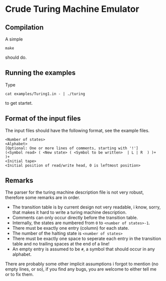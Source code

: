 Crude Turing Machine Emulator
=============================

Compilation
-----------

A simple

	make

should do.

Running the examples
--------------------

Type

	cat examples/Turing1.in - | ./turing

to get startet.


Format of the input files
-------------------------

The input files should have the following format, see the example files.

	<Number of states>
	<Alphabet>
	[Optional: One or more lines of comments, starting with '!']
	(<Symbol read> ( <New state> ( <Symbol to be written>  | L | R  ) )+ )+
	<Initial tape>
	<Initial position of read/write head, 0 is leftmost position>

Remarks
-------

The parser for the turing machine description file is not very robust, therefore some remarks are in order.

* The transition table is by current design not very readable, i know, sorry, that makes it hard to write a turing machine description.
* Comments can only occur directly before the transition table.
* Internally, the states are numbered from `0` to `<number of states>-1`.
* There must be exactly one entry (column) for each state.
* The number of the halting state is `<number of states>`
* There must be exactly one space to seperate each entry in the transition table and no trailing spaces at the end of a line!
* An empty entry is assumed to be `#`, a symbol that should occur in any alphabet.

There are probably some other implicit assumptions i forgot to mention (no empty lines, or so), if you find any bugs, 
you are welcome to either tell me or to fix them.

